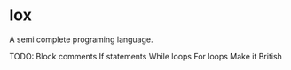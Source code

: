 # lox
A semi complete programing language.

TODO:
Block comments
If statements
While loops
For loops
Make it British
